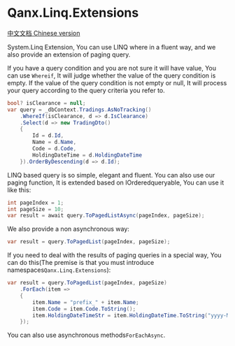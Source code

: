 
# Qanx.Linq.Extensions
[中文文档 Chinese version](https://github.com/qiax/Qanx.Linq.Extensions/blob/main/README_CN.md)  

System.Linq Extension, You can use LINQ where in a fluent way, and we also provide an extension of paging query.

If you have a query condition and you are not sure it will have value, You can use `Whereif`, It will judge whether the value of the query condition is empty. If the value of the query condition is not empty or null, It will process your query according to the query criteria you refer to.
```csharp
bool? isClearance = null;
var query = _dbContext.Tradings.AsNoTracking()
    .WhereIf(isClearance, d => d.IsClearance)
    .Select(d => new TradingDto()
    {
        Id = d.Id,
        Name = d.Name,
        Code = d.Code,
        HoldingDateTime = d.HoldingDateTime
    }).OrderByDescending(d => d.Id);
```
LINQ based query is so simple, elegant and fluent. You can also use our paging function, It is extended based on IOrderedqueryable, You can use it like this:
```csharp
int pageIndex = 1;
int pageSize = 10;
var result = await query.ToPagedListAsync(pageIndex, pageSize);
```
We also provide a non asynchronous way:
```csharp
var result = query.ToPagedList(pageIndex, pageSize);
```
If you need to deal with the results of paging queries in a special way, You can do this(The premise is that you must introduce namespaces`Qanx.Linq.Extensions`):
```csharp
var result = query.ToPagedList(pageIndex, pageSize)
    .ForEach(item =>
    {
        item.Name = "prefix_" + item.Name;
        item.Code = item.Code.ToString();
        item.HoldingDateTimeStr = item.HoldingDateTime.ToString("yyyy-MM-dd HH:mm");
    });
```
You can also use asynchronous methods`ForEachAsync`.